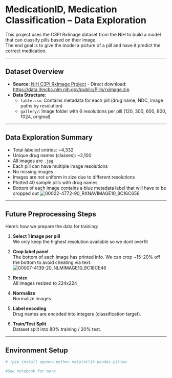 # MedicationID, Medication Classification – Data Exploration

This project uses the C3PI RxImage dataset from the NIH to build a model that can classify pills based on their image.  
The end goal is to give the model a picture of a pill and have it predict the correct medication.

---

##  Dataset Overview

- **Source**: [NIH C3PI RxImage Project](https://datadiscovery.nlm.nih.gov/Drugs-and-Chemicals/Computational-Photography-Project-for-Pill-Identif/5jdf-gdqh/about_data)
            - Direct download: https://data.lhncbc.nlm.nih.gov/public/Pills/rximage.zip
- **Data Structure**:
  - `table.csv`: Contains metadata for each pill (drug name, NDC, image paths by resolution)
  - `gallery/`: Image folder with 6 resolutions per pill (120, 300, 600, 800, 1024, original)

---

##  Data Exploration Summary

- Total labeled entries: ~4,332
- Unique drug names (classes): ~2,100
- All images are `.jpg`
- Each pill can have multiple image resolutions
- No missing images
- Images are not uniform in size due to different resolutions
- Plotted 40 sample pills with drug names
- Bottom of each image contains a blue metadata label that will have to be cropped out
![00002-4772-90_RXNAVIMAGE10_8C16C656](https://github.com/user-attachments/assets/28519e29-af26-4ef0-9156-66ef86df283b)

---

##  Future Preprocessing Steps 

Here’s how we prepare the data for training:

1. **Select 1 image per pill**  
   We only keep the highest resolution available so we dont overfit

2. **Crop label panel**  
   The bottom of each image has printed info. We can crop ~15–20% off the bottom to avoid cheating via text.
![00007-4139-20_NLMIMAGE10_9C18CE46](https://github.com/user-attachments/assets/5a4f296b-1ad5-4ac9-893e-49fad4f23574)

3. **Resize**  
   All images resized to 224x224 

4. **Normalize**  
   Normalize images

5. **Label encoding**  
   Drug names are encoded into integers (classification target).

6. **Train/Test Split**  
   Dataset split into 80% training / 20% test.


---

##  Environment Setup

```python
# !pip install opencv-python matplotlib pandas pillow

#See notebook for more
